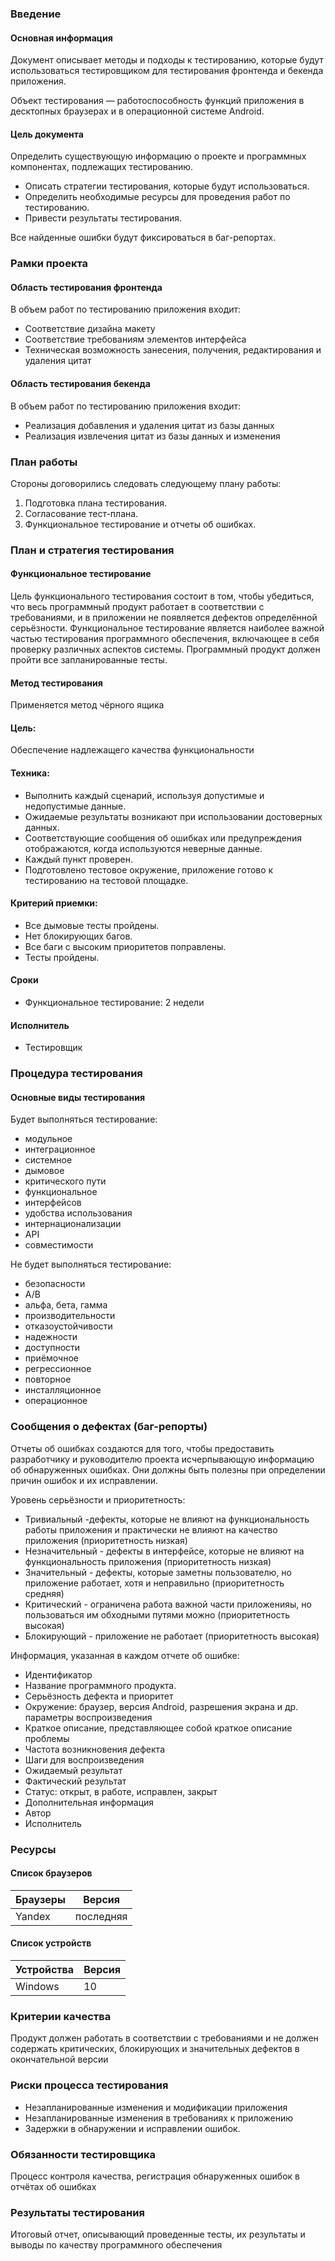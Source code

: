 ### Введение

#### Основная информация

Документ описывает методы и подходы к тестированию, которые будут использоваться
тестировщиком для тестирования фронтенда и бекенда приложения.

Объект тестирования — работоспособность функций приложения в десктопных браузерах и в
операционной системе Android.

#### Цель документа

Определить существующую информацию о проекте и программных компонентах, подлежащих тестированию.
- Описать стратегии тестирования, которые будут использоваться.
- Определить необходимые ресурсы для проведения работ по тестированию.
- Привести результаты тестирования.

Все найденные ошибки будут фиксироваться в баг-репортах.

### Рамки проекта

#### Область тестирования фронтенда

В объем работ по тестированию приложения входит:

- Соответствие дизайна макету
- Соответствие требованиям элементов интерфейса
- Техническая возможность занесения, получения, редактирования и удаления цитат

#### Область тестирования бекенда

В объем работ по тестированию приложения входит:

- Реализация добавления и удаления цитат из базы данных
- Реализация извлечения цитат из базы данных и изменения

### План работы

Стороны договорились следовать следующему плану работы:

1. Подготовка плана тестирования.
2. Согласование тест-плана.
3. Функциональное тестирование и отчеты об ошибках.

### План и стратегия тестирования

#### Функциональное тестирование

Цель функционального тестирования состоит в том, чтобы убедиться, что весь
программный продукт работает в соответствии с требованиями, и в приложении не
появляется дефектов определённой серьёзности. Функциональное тестирование является наиболее
важной частью тестирования программного обеспечения, включающее в себя
проверку различных аспектов системы. Программный продукт должен пройти все
запланированные тесты. 

#### Метод тестирования

Применяется метод чёрного ящика

#### Цель: 
Обеспечение надлежащего качества функциональности

#### Техника:

- Выполнить каждый сценарий, используя допустимые и недопустимые данные.
- Ожидаемые результаты возникают при использовании достоверных данных.
- Соответствующие сообщения об ошибках или предупреждения
отображаются, когда используются неверные данные.
- Каждый пункт проверен.
- Подготовлено тестовое окружение, приложение готово к тестированию
на тестовой площадке.

#### Критерий приемки:
- Все дымовые тесты пройдены.
- Нет блокирующих багов.
- Все баги с высоким приоритетов поправлены.
- Тесты пройдены.

#### Сроки

- Функциональное тестирование: 2 недели

#### Исполнитель

- Тестировщик

### Процедура тестирования

#### Основные виды тестирования

Будет выполняться тестирование:

- модульное
- интеграционное
- системное
- дымовое
- критического пути
- функциональное
- интерфейсов
- удобства использования
- интернационализации
- API
- совместимости

Не будет выполняться тестирование:

- безопасности
- А/В 
- альфа, бета, гамма
- производительности
- отказоустойчивости
- надежности
- доступности
- приёмочное
- регресcионное
- повторное
- инсталляционное
- операционное

### Сообщения о дефектах (баг-репорты)

Отчеты об ошибках создаются для того, чтобы предоставить разработчику и руководителю 
проекта исчерпывающую информацию об обнаруженных ошибках. Они должны быть полезны 
при определении причин ошибок и их исправлении.

Уровень серьёзности и приоритетность:

- Тривиальный -дефекты, которые не влияют на функциональность работы приложения и практически не влияют на качество приложения (приоритетность низкая)
- Незначительный - дефекты в интерфейсе, которые не влияют на функциональность приложения (приоритетность низкая)
- Значительный - дефекты, которые заметны пользователю, но приложение работает, хотя и неправильно  (приоритетность средняя)
- Критический - ограничена работа важной части приложенияы, но пользоваться им обходными путями можно (приоритетность высокая)
- Блокирующий - приложение не работает (приоритетность высокая)

Информация, указанная в каждом отчете об ошибке:

- Идентификатор
- Название программного продукта.
- Серьёзность дефекта и приоритет
- Окружение: браузер, версия Android, разрешения экрана и др. параметры воспроизведения
- Краткое описание, представляющее собой краткое описание проблемы
- Частота возникновения дефекта
- Шаги для воспроизведения
- Ожидаемый результат
- Фактический результат
- Статус: открыт, в работе, исправлен, закрыт
- Дополнительная информация
- Автор
- Исполнитель
  
### Ресурсы

#### Список браузеров

| Браузеры | Версия    |
|----------|-----------|
| Yandex   | последняя |

#### Список устройств

| Устройства | Версия |
|------------|--------|
| Windows    | 10     |

### Критерии качества

Продукт должен работать в соответствии с требованиями и не должен содержать 
критических, блокирующих и значительных дефектов в окончательной версии

### Риски процесса тестирования

- Незапланированные изменения и модификации приложения
- Незапланированные изменения в требованиях к приложению
- Задержки в обнаружении и исправлении ошибок.

### Обязанности тестировщика

Процесс контроля качества, регистрация обнаруженных ошибок в отчётах об ошибках

### Результаты тестирования

Итоговый отчет, описывающий проведенные тесты, их результаты и выводы по качеству программного обеспечения

